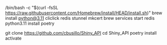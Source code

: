 /bin/bash -c "$(curl -fsSL https://raw.githubusercontent.com/Homebrew/install/HEAD/install.sh)"
brew install python@3.11 cliclick redis stunnel mkcert
brew services start redis
python3.11 install poetry

git clone https://github.com/cbusillo/Shiny_API
cd Shiny_API
poetry install
activate
